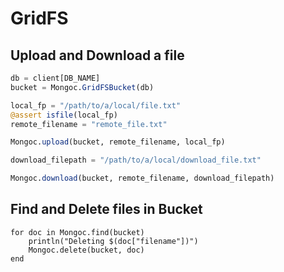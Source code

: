 
# GridFS

## Upload and Download a file

```julia
db = client[DB_NAME]
bucket = Mongoc.GridFSBucket(db)

local_fp = "/path/to/a/local/file.txt"
@assert isfile(local_fp)
remote_filename = "remote_file.txt"

Mongoc.upload(bucket, remote_filename, local_fp)

download_filepath = "/path/to/a/local/download_file.txt"

Mongoc.download(bucket, remote_filename, download_filepath)
```

## Find and Delete files in Bucket

```
for doc in Mongoc.find(bucket)
    println("Deleting $(doc["filename"])")
    Mongoc.delete(bucket, doc)
end
```
